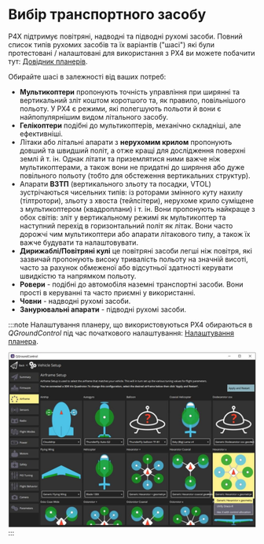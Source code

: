 # Вибір транспортного засобу

P4X підтримує повітряні, надводні та підводні рухомі засоби. Повний список типів рухомих засобів та їх варіантів ("шасі") які були протестовані / налаштовані для використання з PX4 ви можете побачити тут: [Довідник планерів](../airframes/airframe_reference.md).

Обирайте шасі в залежності від ваших потреб:
- **Мультикоптери** пропонують точність управління при ширянні та вертикальний зліт коштом коротшого та, як правило, повільнішого польоту. У PX4 є режими, які полегшують польоти й вони є найпопулярнішим видом літального засобу.
- **Гелікоптери** подібні до мультикоптерів, механічно складніші, але ефективніші.
- Літаки або літальні апарати з **нерухомим крилом** пропонують довший та швидший політ, а отже кращі для дослідження поверхні землі й т. ін. Однак літати та приземлятися ними важче ніж мультикоптерами, а також вони не придатні до ширяння або дуже повільного польоту (тобто для обстеження вертикальних структур).
- Апарати **ВЗТП** (вертикального зльоту та посадки, VTOL) зустрічаються чисельних типів: із роторами змінного куту нахилу (тілтротори), зльоту з хвоста (тейлсітери), нерухоме крило суміщене з мультикоптером (квадроплани) і т. ін. Вони пропонують найкраще з обох світів: зліт у вертикальному режимі як мультикоптер та наступний перехід в горизонтальний політ як літак. Вони часто дорожчі чим мультикоптери або апарати літакового типу, а також їх важче будувати та налаштовувати.
- **Дирижаблі/Повітряні кулі** це повітряні засоби легші ніж повітря, які зазвичай пропонують високу тривалість польоту на значній висоті, часто за рахунок обмеженої або відсутньої здатності керувати швидкістю та напрямком польоту.
- **Ровери** - подібні до автомобіля наземні транспортні засоби. Вони прості в керуванні та часто приємні у використанні.
- **Човни** - надводні рухомі засоби.
- **Занурювальні апарати** - підводні рухомі засоби.

:::note
Налаштування планеру, що використовуються PX4 обираються в *QGroundControl* під час початкового налаштування: [Налаштування планера](../config/airframe.md).

![Вибір шасі](../../assets/qgc/setup/airframe/airframe_px4.jpg) :::
